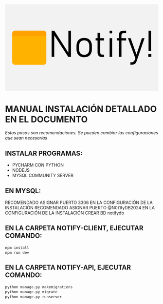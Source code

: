 ![Portada Notify](repositoryImage.png)

# MANUAL INSTALACIÓN DETALLADO EN EL DOCUMENTO
*Estos pasos son recomendaciones. Se pueden cambiar las configuraciones que sean necesarias*

## INSTALAR PROGRAMAS:
- PYCHARM CON PYTHON
- NODEJS
- MYSQL COMMUNITY SERVER 

## EN MYSQL:
RECOMENDADO ASIGNAR PUERTO 3306 EN LA CONFIGURACIÓN DE LA INSTALACIÓN
RECOMENDADO ASIGNAR PUERTO @N0t1fyDB2024 EN LA CONFIGURACIÓN DE LA INSTALACIÓN
CREAR BD notifydb

## EN LA CARPETA NOTIFY-CLIENT, EJECUTAR COMANDO:
```
npm install
npm run dev
```

## EN LA CARPETA NOTIFY-API, EJECUTAR COMANDO:
```
python manage.py makemigrations
python manage.py migrate
python manage.py runserver
```